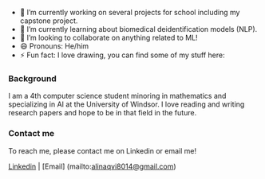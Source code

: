 
- 🔭 I’m currently working on several projects for school including my capstone project.
- 🌱 I’m currently learning about biomedical deidentification models (NLP).
- 👯 I’m looking to collaborate on anything related to ML!
- 😄 Pronouns: He/him
- ⚡ Fun fact: I love drawing, you can find some of my stuff here: 


### Background

I am a 4th computer science student minoring in mathematics and specializing in AI at the University of Windsor. I love reading and writing research papers and hope to be in that field in the future. 

### Contact me

To reach me, please contact me on Linkedin or email me!

[Linkedin](https://www.linkedin.com/in/ali-naqvi-8b514b1b5/) | [Email] (mailto:alinaqvi8014@gmail.com)


